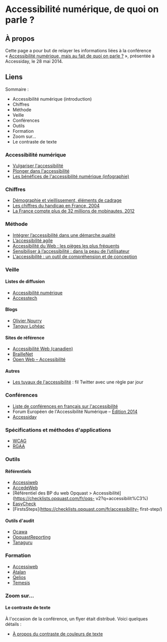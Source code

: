 Accessibilité numérique, de quoi on parle ?
===================================

## À propos

Cette page a pour but de relayer les informations liées à la conférence «&nbsp;[Accessibilité numérique, mais au fait de quoi on parle ?](http://fr.slideshare.net/DelphineMalassingne/accessibilit-numrique-mais-au-fait-de-quoi-on-parle-accessiday-mai-2014-caen-france)&nbsp;», présentée à Accessiday, le 28 mai 2014.


## Liens
Sommaire : 
* Accessibilité numérique (introduction)
* Chiffres
* Méthode
* Veille
* Conférences
* Outils
* Formation
* Zoom sur…
 * Le contraste de texte

### Accessibilité numérique 

* [Vulgariser l'accessibilité](http://blog.temesis.com/post/2006/10/31/193-vulgariser-l-accessibilite)
* [Plonger dans l'accessibilité](http://www.la-grange.net/accessibilite/)
* [Les bénéfices de l'accessibilité numérique (infographie)](http://www.ekino.com/benefices-de-laccessibilite/)

### Chiffres

* [Démographie et vieillissement, éléments de cadrage](http://www.slideshare.net/slidesharefing/g-delcroix)
* [Les chiffres du handicap en France, 2004](http://www.webaccessibilite.fr/les-chiffres-du-handicap-en-France-2009-08-17.php)
* [La France compte plus de 32 millions de mobinautes, 2012](http://www.proximamobile.fr/article/la-france-compte-plus-de-32-millions-de-mobinautes)


### Méthode
* [Intégrer l’accessibilité dans une démarche qualité](http://articles.nissone.com/2011/04/integrer-accessibilite-dans-demarche-qualite-resume/)
* [L’accessibilité agile](http://openweb.eu.org/articles/accessibilite_agile)
* [Accessibilité du Web : les pièges les plus fréquents](http://openweb.eu.org/articles/planifier_accessibilite)
* [Sensibiliser à l’accessibilité : dans la peau de l’utilisateur](http://accessiblog.fr/2014/05/sensibiliser-accessibilite-dans-la-peau-utilisateur/)
* [L'accessibilité : un outil de compréhension et de conception](http://blog.temesis.com/post/2014/05/12/L-accessibilite-un-outil-de-comprehension-du-Web)

### Veille

#### Listes de diffusion
* [Accessibilité numérique](http://list.accessiweb.org/mailman/listinfo/accessibilite-numerique_list.accessiweb.org)
* [Accesstech](http://listes.rezo.net/mailman/listinfo/accesstech)

#### Blogs
* [Olivier Nourry](http://accessiblog.fr/)
* [Tanguy Lohéac](http://www.tanguy-loheac.com/blog/)

#### Sites de référence
* [Accessibilité Web (canadien)](http://accessibiliteweb.com/blogue/)
* [BrailleNet](http://www.braillenet.org/)
* [Open Web – Accessibilité](http://openweb.eu.org/accessibilite)

#### Autres
* [Les tuyaux de l'accessibilité](http://tuyauxa11y.info/) : fil Twitter avec une règle par jour

### Conférences
* [Liste de conférences en français sur l'accessibilité](http://lanyrd.com/guides/web-accessibility-conferences-in-french/)
* Forum Européen de l'Accessibilité Numérique – [Édition 2014](http://inova.snv.jussieu.fr/evenements/colloques/colloques/82_index_fr.html)
* [Accessiday](http://www.accessiday.fr/)

### Spécifications et méthodes d'applications
* [WCAG](http://www.w3.org/Translations/WCAG20-fr/)
* [RGAA](https://references.modernisation.gouv.fr/rgaa-accessibilite)

### Outils
#### Référentiels
* [Accessiweb](http://www.accessiweb.org/)
* [AccedeWeb](http://accede-web.com/fr/)
* [Référentiel des BP du web Opquast > Accessibilité](https://checklists.opquast.com/fr/oqs- v2?q=accessibilit%C3%)
* [EasyCheck](http://www.w3.org/WAI/eval/preliminary)
* [FirstsSteps](https://checklists.opquast.com/fr/accessibility- first-step/)

#### Outils d'audit
* [Ocawa](http://www.ocawa.com/)
* [OpquastReporting](https://reporting.opquast.com/fr/)
* [Tanaguru](http://www.tanaguru.com/)

### Formation
* [Accessiweb](http://www.accessiweb.org/index.php/Formations.html)
* [Atalan](http://www.atalan.fr/fr/formation_accessibilite_web/)
* [Qelios](http://www.qelios.net/formation.htm)
* [Temesis](http://temesis.com/formation/)

### Zoom sur…

#### Le contraste de texte
À l'occasion de la conférence, un flyer était distribué. Voici quelques détails&nbsp;:
* [À propos du contraste de couleurs de texte](http://www.ekino.com/a-propos-du-contraste-de-couleurs-de-texte)
